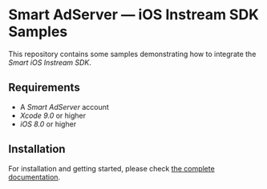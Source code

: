 # Smart AdServer — iOS Instream SDK Samples

This repository contains some samples demonstrating how to integrate the _Smart iOS Instream SDK_.

## Requirements

* A _Smart AdServer_ account
* _Xcode 9.0_ or higher
* _iOS 8.0_ or higher

## Installation

For installation and getting started, please check [the complete documentation](http://documentation.smartadserver.com/instreamSDK/).
